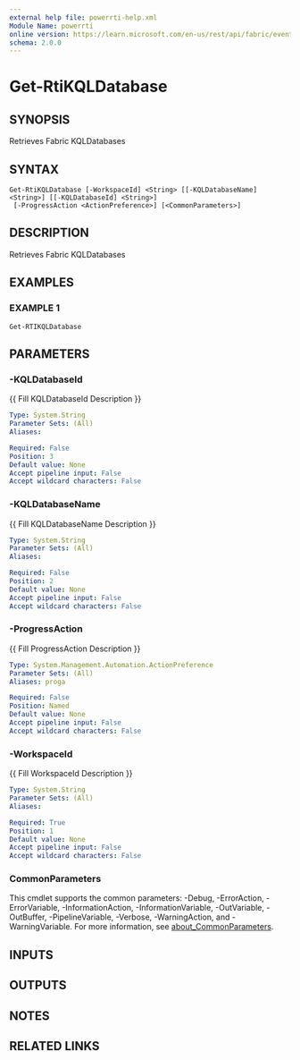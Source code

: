 ```yaml
---
external help file: powerrti-help.xml
Module Name: powerrti
online version: https://learn.microsoft.com/en-us/rest/api/fabric/eventstream/items/get-eventstream?tabs=HTTP
schema: 2.0.0
---
```


# Get-RtiKQLDatabase

## SYNOPSIS
Retrieves Fabric KQLDatabases

## SYNTAX

```
Get-RtiKQLDatabase [-WorkspaceId] <String> [[-KQLDatabaseName] <String>] [[-KQLDatabaseId] <String>]
 [-ProgressAction <ActionPreference>] [<CommonParameters>]
```

## DESCRIPTION
Retrieves Fabric KQLDatabases

## EXAMPLES

### EXAMPLE 1
```
Get-RTIKQLDatabase
```

## PARAMETERS

### -KQLDatabaseId
{{ Fill KQLDatabaseId Description }}

```yaml
Type: System.String
Parameter Sets: (All)
Aliases:

Required: False
Position: 3
Default value: None
Accept pipeline input: False
Accept wildcard characters: False
```

### -KQLDatabaseName
{{ Fill KQLDatabaseName Description }}

```yaml
Type: System.String
Parameter Sets: (All)
Aliases:

Required: False
Position: 2
Default value: None
Accept pipeline input: False
Accept wildcard characters: False
```

### -ProgressAction
{{ Fill ProgressAction Description }}

```yaml
Type: System.Management.Automation.ActionPreference
Parameter Sets: (All)
Aliases: proga

Required: False
Position: Named
Default value: None
Accept pipeline input: False
Accept wildcard characters: False
```

### -WorkspaceId
{{ Fill WorkspaceId Description }}

```yaml
Type: System.String
Parameter Sets: (All)
Aliases:

Required: True
Position: 1
Default value: None
Accept pipeline input: False
Accept wildcard characters: False
```

### CommonParameters
This cmdlet supports the common parameters: -Debug, -ErrorAction, -ErrorVariable, -InformationAction, -InformationVariable, -OutVariable, -OutBuffer, -PipelineVariable, -Verbose, -WarningAction, and -WarningVariable. For more information, see [about_CommonParameters](http://go.microsoft.com/fwlink/?LinkID=113216).

## INPUTS

## OUTPUTS

## NOTES

## RELATED LINKS
